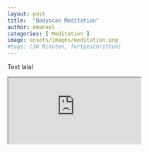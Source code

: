 ```yaml
---
layout: post
title:  "Bodyscan Meditation"
author: emanuel
categories: [ Meditation ]
image: assets/images/meditation.png
#tags: [30 Minuten, fortgeschritten]
---
```


Text lalal

<div class="embed-responsive embed-responsive-16by9">
  <iframe class="embed-responsive-item" src="https://www.youtube.com/embed/R1nHxE8DJ8Q" allowfullscreen></iframe>
</div>